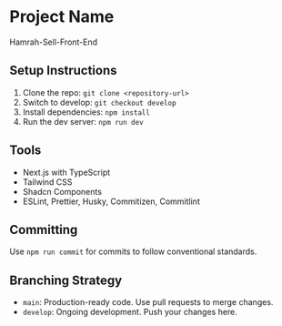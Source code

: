 # Project Name
Hamrah-Sell-Front-End

## Setup Instructions
1. Clone the repo: `git clone <repository-url>`
2. Switch to develop: `git checkout develop`
3. Install dependencies: `npm install`
4. Run the dev server: `npm run dev`

## Tools
- Next.js with TypeScript
- Tailwind CSS
- Shadcn Components
- ESLint, Prettier, Husky, Commitizen, Commitlint

## Committing
Use `npm run commit` for commits to follow conventional standards.

## Branching Strategy
- `main`: Production-ready code. Use pull requests to merge changes.
- `develop`: Ongoing development. Push your changes here.

